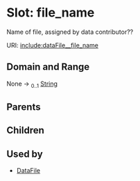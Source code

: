 
# Slot: file_name


Name of file, assigned by data contributor??

URI: [include:dataFile__file_name](https://w3id.org/include/dataFile__file_name)


## Domain and Range

None &#8594;  <sub>0..1</sub> [String](types/String.md)

## Parents


## Children


## Used by

 * [DataFile](DataFile.md)
